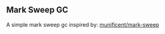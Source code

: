 ## Mark Sweep GC

A simple mark sweep gc inspired by: [munificent/mark-sweep](https://github.com/munificent/mark-sweep)
